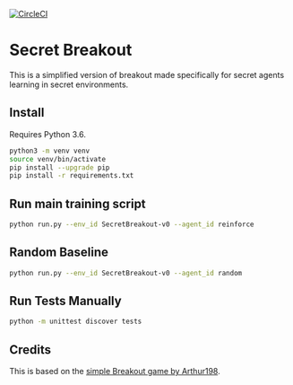 [![CircleCI](https://circleci.com/gh/korymath/secret-breakout.svg?style=svg&circle-token=401570b69e540225deb1f315e4b83f04924d3582)](https://circleci.com/gh/korymath/secret-breakout)

# Secret Breakout

This is a simplified version of breakout made specifically for secret agents learning in secret environments.

## Install

Requires Python 3.6.

```sh
python3 -m venv venv
source venv/bin/activate
pip install --upgrade pip
pip install -r requirements.txt
```

## Run main training script
```sh
python run.py --env_id SecretBreakout-v0 --agent_id reinforce
```

## Random Baseline
```sh
python run.py --env_id SecretBreakout-v0 --agent_id random
```

## Run Tests Manually

```sh
python -m unittest discover tests
```

## Credits

This is based on the [simple Breakout game by Arthur198](https://gist.github.com/Arthur198/4a6ac71b8d646fb2fad6be347997ca77#file-atari_breakout-py).
